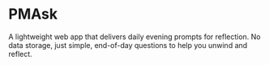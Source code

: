 # PMAsk
A lightweight web app that delivers daily evening prompts for reflection. No data storage, just simple, end-of-day questions to help you unwind and reflect.
